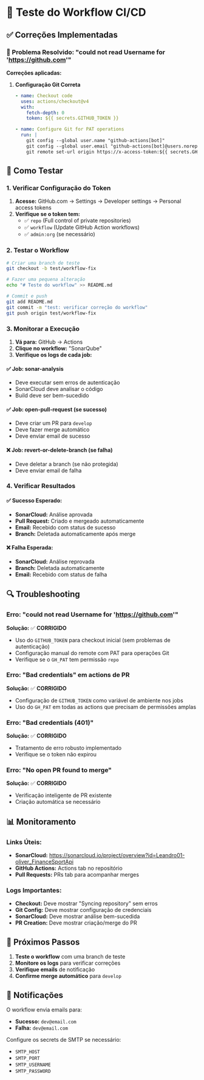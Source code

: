 # 🧪 Teste do Workflow CI/CD

## ✅ Correções Implementadas

### 🔧 Problema Resolvido: "could not read Username for 'https://github.com'"

**Correções aplicadas:**

1. **Configuração Git Correta**
   ```yaml
   - name: Checkout code
     uses: actions/checkout@v4
     with:
       fetch-depth: 0
       token: ${{ secrets.GITHUB_TOKEN }}
   
   - name: Configure Git for PAT operations
     run: |
       git config --global user.name "github-actions[bot]"
       git config --global user.email "github-actions[bot]@users.noreply.github.com"
       git remote set-url origin https://x-access-token:${{ secrets.GH_PAT }}@github.com/${{ github.repository }}.git
   ```

## 🚀 Como Testar

### 1. Verificar Configuração do Token

1. **Acesse:** GitHub.com → Settings → Developer settings → Personal access tokens
2. **Verifique se o token tem:**
   - ✅ `repo` (Full control of private repositories)
   - ✅ `workflow` (Update GitHub Action workflows)
   - ✅ `admin:org` (se necessário)

### 2. Testar o Workflow

```bash
# Criar uma branch de teste
git checkout -b test/workflow-fix

# Fazer uma pequena alteração
echo "# Teste do workflow" >> README.md

# Commit e push
git add README.md
git commit -m "test: verificar correção do workflow"
git push origin test/workflow-fix
```

### 3. Monitorar a Execução

1. **Vá para:** GitHub → Actions
2. **Clique no workflow:** "SonarQube"
3. **Verifique os logs de cada job:**

#### ✅ Job: sonar-analysis
- Deve executar sem erros de autenticação
- SonarCloud deve analisar o código
- Build deve ser bem-sucedido

#### ✅ Job: open-pull-request (se sucesso)
- Deve criar um PR para `develop`
- Deve fazer merge automático
- Deve enviar email de sucesso

#### ❌ Job: revert-or-delete-branch (se falha)
- Deve deletar a branch (se não protegida)
- Deve enviar email de falha

### 4. Verificar Resultados

#### ✅ Sucesso Esperado:
- **SonarCloud:** Análise aprovada
- **Pull Request:** Criado e mergeado automaticamente
- **Email:** Recebido com status de sucesso
- **Branch:** Deletada automaticamente após merge

#### ❌ Falha Esperada:
- **SonarCloud:** Análise reprovada
- **Branch:** Deletada automaticamente
- **Email:** Recebido com status de falha

## 🔍 Troubleshooting

### Erro: "could not read Username for 'https://github.com'"
**Solução:** ✅ **CORRIGIDO**
- Uso do `GITHUB_TOKEN` para checkout inicial (sem problemas de autenticação)
- Configuração manual do remote com PAT para operações Git
- Verifique se o `GH_PAT` tem permissão `repo`

### Erro: "Bad credentials" em actions de PR
**Solução:** ✅ **CORRIGIDO**
- Configuração de `GITHUB_TOKEN` como variável de ambiente nos jobs
- Uso do `GH_PAT` em todas as actions que precisam de permissões amplas

### Erro: "Bad credentials (401)"
**Solução:** ✅ **CORRIGIDO**
- Tratamento de erro robusto implementado
- Verifique se o token não expirou

### Erro: "No open PR found to merge"
**Solução:** ✅ **CORRIGIDO**
- Verificação inteligente de PR existente
- Criação automática se necessário

## 📊 Monitoramento

### Links Úteis:
- **SonarCloud:** https://sonarcloud.io/project/overview?id=Leandro01-oliver_FinanceSportApi
- **GitHub Actions:** Actions tab no repositório
- **Pull Requests:** PRs tab para acompanhar merges

### Logs Importantes:
- **Checkout:** Deve mostrar "Syncing repository" sem erros
- **Git Config:** Deve mostrar configuração de credenciais
- **SonarCloud:** Deve mostrar análise bem-sucedida
- **PR Creation:** Deve mostrar criação/merge do PR

## 🎯 Próximos Passos

1. **Teste o workflow** com uma branch de teste
2. **Monitore os logs** para verificar correções
3. **Verifique emails** de notificação
4. **Confirme merge automático** para `develop`

## 📧 Notificações

O workflow envia emails para:
- **Sucesso:** `dev@email.com`
- **Falha:** `dev@email.com`

Configure os secrets de SMTP se necessário:
- `SMTP_HOST`
- `SMTP_PORT`
- `SMTP_USERNAME`
- `SMTP_PASSWORD` 